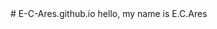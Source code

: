 <html lang="zh-cn">
<head>
<title>E-C-Ares' Home</title>
# E-C-Ares.github.io
hello, my name is E.C.Ares
</head>

<body>
<!--PageBeginHtml Block Begin-->
<div class="sky">
	<div class="clouds_one"></div>
	<div class="clouds_two"></div>
	<div class="clouds_three"></div>
</div>
</body>
